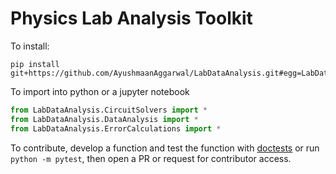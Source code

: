 # Physics Lab Analysis Toolkit

To install:
```Sh
pip install git+https://github.com/AyushmaanAggarwal/LabDataAnalysis.git#egg=LabDataAnalysis
```

To import into python or a jupyter notebook

```Python
from LabDataAnalysis.CircuitSolvers import *
from LabDataAnalysis.DataAnalysis import *
from LabDataAnalysis.ErrorCalculations import *
```

To contribute, develop a function and test the function with [doctests](https://docs.python.org/3/library/doctest.html) or run `python -m pytest`, then open a PR or request for contributor access.
